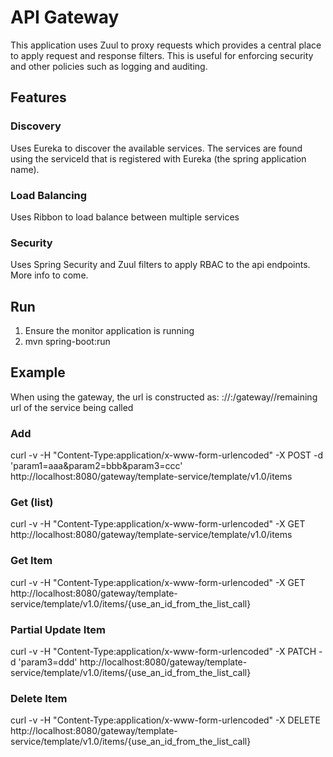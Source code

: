 # API Gateway
This application uses Zuul to proxy requests which provides a central place to apply request and response filters. This is useful for enforcing security and other policies such as logging and auditing.

## Features
### Discovery
Uses Eureka to discover the available services. The services are found using the serviceId that is registered with Eureka (the spring application name).

### Load Balancing
Uses Ribbon to load balance between multiple services

### Security
Uses Spring Security and Zuul filters to apply RBAC to the api endpoints. More info to come.

## Run
1) Ensure the monitor application is running
2) mvn spring-boot:run

## Example
When using the gateway, the url is constructed as:
<protocol>://<hostname>:<port>/gateway/<service-id>/remaining url of the service being called

### Add
curl -v -H "Content-Type:application/x-www-form-urlencoded" -X POST -d 'param1=aaa&param2=bbb&param3=ccc' http://localhost:8080/gateway/template-service/template/v1.0/items

### Get (list)
curl -v -H "Content-Type:application/x-www-form-urlencoded" -X GET http://localhost:8080/gateway/template-service/template/v1.0/items

### Get Item
curl -v -H "Content-Type:application/x-www-form-urlencoded" -X GET http://localhost:8080/gateway/template-service/template/v1.0/items/{use_an_id_from_the_list_call}

### Partial Update Item
curl -v -H "Content-Type:application/x-www-form-urlencoded" -X PATCH -d 'param3=ddd' http://localhost:8080/gateway/template-service/template/v1.0/items/{use_an_id_from_the_list_call}

### Delete Item
curl -v -H "Content-Type:application/x-www-form-urlencoded" -X DELETE http://localhost:8080/gateway/template-service/template/v1.0/items/{use_an_id_from_the_list_call}
